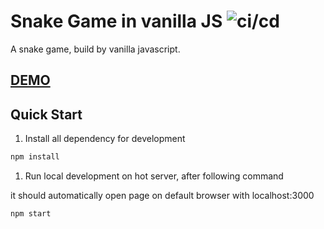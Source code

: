 # Snake Game in vanilla JS ![ci/cd](https://github.com/im6/snake-vanilla/workflows/build/badge.svg)

A snake game, build by vanilla javascript.

## [DEMO](https://www.javascript.fun/snake-vanilla/)

## Quick Start

1. Install all dependency for development

```sh
npm install
```

1. Run local development on hot server, after following command

it should automatically open page on default browser with localhost:3000

```sh
npm start
```
